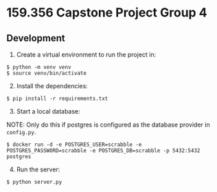 # 159.356 Capstone Project Group 4

## Development

1. Create a virtual environment to run the project in:

```
$ python -m venv venv
$ source venv/bin/activate
```

2. Install the dependencies:

```
$ pip install -r requirements.txt
```

3. Start a local database:

NOTE: Only do this if postgres is configured as the database provider in `config.py`.

```
$ docker run -d -e POSTGRES_USER=scrabble -e POSTGRES_PASSWORD=scrabble -e POSTGRES_DB=scrabble -p 5432:5432 postgres
```

4. Run the server:

```
$ python server.py
```



